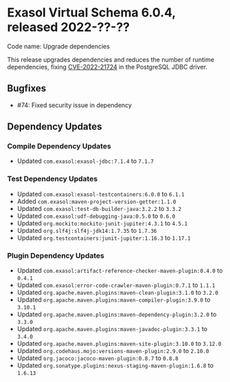 # Exasol Virtual Schema 6.0.4, released 2022-??-??

Code name: Upgrade dependencies

This release upgrades dependencies and reduces the number of runtime dependencies, fixing [CVE-2022-21724](https://ossindex.sonatype.org/vulnerability/0f319d1b-e964-4471-bded-db3aeb3c3a29?component-type=maven&component-name=org.postgresql.postgresql&utm_source=ossindex-client&utm_medium=integration&utm_content=1.1.1) in the PostgreSQL JDBC driver.

## Bugfixes

* #74: Fixed security issue in dependency

## Dependency Updates

### Compile Dependency Updates

* Updated `com.exasol:exasol-jdbc:7.1.4` to `7.1.7`

### Test Dependency Updates

* Updated `com.exasol:exasol-testcontainers:6.0.0` to `6.1.1`
* Added `com.exasol:maven-project-version-getter:1.1.0`
* Updated `com.exasol:test-db-builder-java:3.2.2` to `3.3.2`
* Updated `com.exasol:udf-debugging-java:0.5.0` to `0.6.0`
* Updated `org.mockito:mockito-junit-jupiter:4.3.1` to `4.5.1`
* Updated `org.slf4j:slf4j-jdk14:1.7.35` to `1.7.36`
* Updated `org.testcontainers:junit-jupiter:1.16.3` to `1.17.1`

### Plugin Dependency Updates

* Updated `com.exasol:artifact-reference-checker-maven-plugin:0.4.0` to `0.4.1`
* Updated `com.exasol:error-code-crawler-maven-plugin:0.7.1` to `1.1.1`
* Updated `org.apache.maven.plugins:maven-clean-plugin:3.1.0` to `3.2.0`
* Updated `org.apache.maven.plugins:maven-compiler-plugin:3.9.0` to `3.10.1`
* Updated `org.apache.maven.plugins:maven-dependency-plugin:3.2.0` to `3.3.0`
* Updated `org.apache.maven.plugins:maven-javadoc-plugin:3.3.1` to `3.4.0`
* Updated `org.apache.maven.plugins:maven-site-plugin:3.10.0` to `3.12.0`
* Updated `org.codehaus.mojo:versions-maven-plugin:2.9.0` to `2.10.0`
* Updated `org.jacoco:jacoco-maven-plugin:0.8.7` to `0.8.8`
* Updated `org.sonatype.plugins:nexus-staging-maven-plugin:1.6.8` to `1.6.13`
